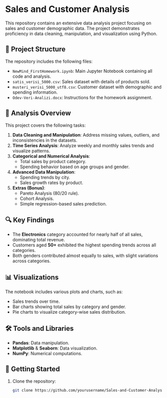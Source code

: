# Sales and Customer Analysis

This repository contains an extensive data analysis project focusing on sales and customer demographic data. The project demonstrates proficiency in data cleaning, manipulation, and visualization using Python.

## 📂 Project Structure
The repository includes the following files:
- `NewMind_FirstHomework.ipynb`: Main Jupyter Notebook containing all code and analysis.
- `satis_verisi_5000.csv`: Sales dataset with details of products sold.
- `musteri_verisi_5000_utf8.csv`: Customer dataset with demographic and spending information.
- `Odev-Veri-Analizi.docx`: Instructions for the homework assignment.

## 📝 Analysis Overview
This project covers the following tasks:
1. **Data Cleaning and Manipulation**: Address missing values, outliers, and inconsistencies in the datasets.
2. **Time Series Analysis**: Analyze weekly and monthly sales trends and visualize patterns.
3. **Categorical and Numerical Analysis**:
   - Total sales by product category.
   - Spending behavior based on age groups and gender.
4. **Advanced Data Manipulation**:
   - Spending trends by city.
   - Sales growth rates by product.
5. **Extras (Bonus)**:
   - Pareto Analysis (80/20 rule).
   - Cohort Analysis.
   - Simple regression-based sales prediction.

## 🔍 Key Findings
- The **Electronics** category accounted for nearly half of all sales, dominating total revenue.
- Customers aged **50+** exhibited the highest spending trends across all categories.
- Both genders contributed almost equally to sales, with slight variations across categories.

## 📊 Visualizations
The notebook includes various plots and charts, such as:
- Sales trends over time.
- Bar charts showing total sales by category and gender.
- Pie charts to visualize category-wise sales distribution.

## 🛠️ Tools and Libraries
- **Pandas**: Data manipulation.
- **Matplotlib** & **Seaborn**: Data visualization.
- **NumPy**: Numerical computations.

## 🚀 Getting Started
1. Clone the repository:
   ```bash
   git clone https://github.com/yourusername/Sales-and-Customer-Analysis.git
